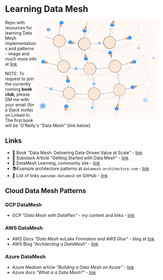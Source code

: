 # Learning Data Mesh

<img src="https://github.com/lynnlangit/learning-data-mesh/blob/main/images/mesh.png" width=400 align=right>

Repo with resources for learning Data Mesh implementations and patterns - image and much more info at [link](https://www.k2view.com/platform/data-mesh-architecture/)

NOTE: To request to join the currently running **book club**, please DM me with your email (for a Slack invite) on Linked In.  The first book will be 'O'Reilly's "Data Mesh" (link below)

## Links
- 📘 Book "Data Mesh: Delivering Data-Driven Value at Scale" - [link](https://www.amazon.com/Data-Mesh-Delivering-Data-Driven-Value/dp/1492092398)
- 🔖 Substack Article "Getting Started with Data Mesh" - [link](https://datameshlearning.substack.com/p/get-started-with-data-mesh)
- 🔖 DataMesh Learning, community site - [link](https://datameshlearning.com/)
- 📚Example architecture patterns at `datamesh-architecture.com` - [link](https://github.com/datamesh-architecture/datamesh-architecture.com)
- 🔖 List of links `awesome-datamesh` on GitHub - [link](https://github.com/JacekMajchrzak/awesome-datamesh)

## Cloud Data Mesh Patterns

### GCP DataMesh

- GCP *"Data Mesh with DataPlex"* - my content and links - [link](https://github.com/lynnlangit/gcp-essentials/tree/master/4_big%20data_and_genomics/4k_BigLake_%26_Dataplex)

### AWS DataMesh
- AWS Docs *"Data Mesh w/Lake Formation and AWS Glue"* - blog at [link](https://aws.amazon.com/blogs/big-data/design-a-data-mesh-architecture-using-aws-lake-formation-and-aws-glue/)
- AWS Blog *"Architecting a DataMesh"* - [link](https://aws.amazon.com/blogs/architecture/lets-architect-architecting-a-data-mesh/)

### Azure DataMesh
- Azure Medium article *"Building a Data Mesh on Azure"* - [link](https://medium.com/codex/building-a-data-mesh-on-microsoft-azure-2eb533b5b834)
- Azure docs *"What is a Data Mesh?"* - [link](https://learn.microsoft.com/en-us/azure/cloud-adoption-framework/scenarios/cloud-scale-analytics/architectures/what-is-data-mesh)
